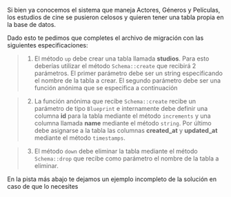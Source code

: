 Si bien ya conocemos el sistema que maneja Actores, Géneros y Películas, los estudios de cine se pusieron celosos y quieren tener una tabla propia en la base de datos.

Dado esto te pedimos que completes el archivo de migración con las siguientes especificaciones:

> 1. El método `up` debe crear una tabla llamada **studios**. Para esto deberías utilizar el método `Schema::create` que recibirá 2 parámetros. El primer parámetro debe ser un string especificando el nombre de la tabla a crear. El segundo parámetro debe ser una función anónima que se especifica a continuación

> 2. La función anónima que recibe `Schema::create` recibe un parámetro de tipo `Blueprint` e internamente debe definir una columna **id** para la tabla mediante el método `increments` y una columna llamada **name** mediante el método `string`. Por último debe asignarse a la tabla las columnas **created_at** y **updated_at** mediante el método `timestamps`. 

> 3. El método `down` debe eliminar la tabla mediante el método `Schema::drop` que recibe como parámetro el nombre de la tabla a eliminar.

En la pista más abajo te dejamos un ejemplo incompleto de la solución en caso de que lo necesites